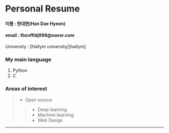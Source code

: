 # Personal Resume
<h4> 이름 : 한대현(Han Dae Hyeon) </h4>
<h4> email : fbznffldj998@naver.com </h4>
University : [Hallym university][hallym]

### My main language
1. Python
2. C

### Areas of interest
> * Open source
>> *  Deep learning
>> *  Machine learning
>> *  Web Design
-----------------------


[hallym]: https://www.hallym.ac.kr
